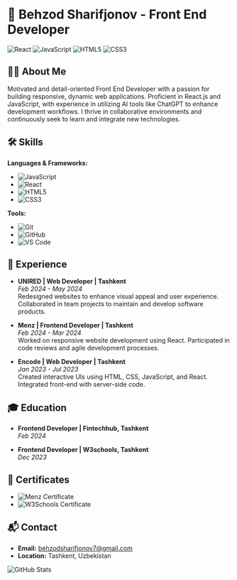 # 🚀 Behzod Sharifjonov - Front End Developer

![React](https://img.shields.io/badge/React-%2320232a.svg?style=for-the-badge&logo=react&logoColor=%2361DAFB)
![JavaScript](https://img.shields.io/badge/JavaScript-%23F7DF1E.svg?style=for-the-badge&logo=JavaScript&logoColor=black)
![HTML5](https://img.shields.io/badge/HTML5-%23E34F26.svg?style=for-the-badge&logo=html5&logoColor=white)
![CSS3](https://img.shields.io/badge/CSS3-%231572B6.svg?style=for-the-badge&logo=css3&logoColor=white)

## 👨‍💻 About Me

Motivated and detail-oriented Front End Developer with a passion for building responsive, dynamic web applications. Proficient in React.js and JavaScript, with experience in utilizing AI tools like ChatGPT to enhance development workflows. I thrive in collaborative environments and continuously seek to learn and integrate new technologies.

## 🛠 Skills

**Languages & Frameworks:**
- ![JavaScript](https://img.shields.io/badge/JavaScript-%23F7DF1E.svg?style=flat-square&logo=javascript&logoColor=black)
- ![React](https://img.shields.io/badge/React-%2320232a.svg?style=flat-square&logo=react&logoColor=%2361DAFB)
- ![HTML5](https://img.shields.io/badge/HTML5-%23E34F26.svg?style=flat-square&logo=html5&logoColor=white)
- ![CSS3](https://img.shields.io/badge/CSS3-%231572B6.svg?style=flat-square&logo=css3&logoColor=white)

**Tools:**
- ![Git](https://img.shields.io/badge/Git-%23F05033.svg?style=flat-square&logo=git&logoColor=white)
- ![GitHub](https://img.shields.io/badge/GitHub-%23121011.svg?style=flat-square&logo=github&logoColor=white)
- ![VS Code](https://img.shields.io/badge/VS%20Code-%23007ACC.svg?style=flat-square&logo=visual-studio-code&logoColor=white)

## 💼 Experience

- **UNIRED | Web Developer | Tashkent**  
  _Feb 2024 - May 2024_  
  Redesigned websites to enhance visual appeal and user experience. Collaborated in team projects to maintain and develop software products.

- **Menz | Frontend Developer | Tashkent**  
  _Feb 2024 - Mar 2024_  
  Worked on responsive website development using React. Participated in code reviews and agile development processes.

- **Encode | Web Developer | Tashkent**  
  _Jan 2023 - Jul 2023_  
  Created interactive UIs using HTML, CSS, JavaScript, and React. Integrated front-end with server-side code.

## 🎓 Education

- **Frontend Developer | Fintechhub, Tashkent**  
  _Feb 2024_

- **Frontend Developer | W3schools, Tashkent**  
  _Dec 2023_

## 🌟 Certificates

- ![Menz Certificate](https://img.shields.io/badge/Menz%20Certificate-%23E34F26.svg?style=flat-square)
- ![W3Schools Certificate](https://img.shields.io/badge/W3Schools%20Certificate-%23F7DF1E.svg?style=flat-square)

## 📬 Contact

- **Email:** [behzodsharifjonov7@gmail.com](mailto:behzodsharifjonov7@gmail.com)
- **Location:** Tashkent, Uzbekistan

![GitHub Stats](https://github-readme-stats.vercel.app/api?username=yourusername&show_icons=true&theme=radical)

